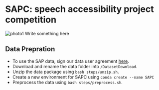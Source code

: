 # SAPC: speech accessibility project competition
![photo1](https://github.com/XIUWEN-ZHENG/SAPC/assets/96778918/c7d5ac78-6096-4f97-86fd-1d2ab4a060bb)
Write something here
## Data Prepration
* To use the SAP data, sign our data user agreement [here](https://speechaccessibilityproject.beckman.illinois.edu/conduct-research-through-the-project).
* Download and rename the data folder into ```/DatasetDownload```.
* Unzip the data package using ```bash steps/unzip.sh```.
* Create a new environment for SAPC using ```conda create --name SAPC```
* Preprocess the data using ```bash steps/preprocess.sh```.
